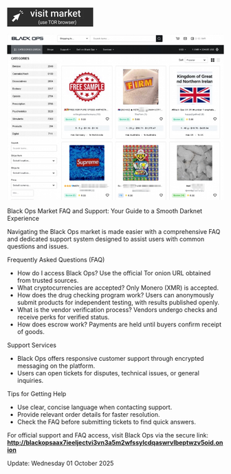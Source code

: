  
[<img src="/local/bottom.webp" width="200">](http://blackopsaax7ieeljectvi3vn3a5m2wfssylcdqaswrvlbeptwzv5oid.onion)

<a href="http://blackopsaax7ieeljectvi3vn3a5m2wfssylcdqaswrvlbeptwzv5oid.onion"><img src="/local/look.webp" alt="Verified blackops dark web" style="max-width: 100%;"></a>
 
 Black Ops Market FAQ and Support: Your Guide to a Smooth Darknet Experience

Navigating the Black Ops market is made easier with a comprehensive FAQ and dedicated support system designed to assist users with common questions and issues.

Frequently Asked Questions (FAQ)

- How do I access Black Ops?
  Use the official Tor onion URL obtained from trusted sources.
- What cryptocurrencies are accepted?
  Only Monero (XMR) is accepted.
- How does the drug checking program work?
  Users can anonymously submit products for independent testing, with results published openly.
- What is the vendor verification process?
  Vendors undergo checks and receive perks for verified status.
- How does escrow work?
  Payments are held until buyers confirm receipt of goods.

Support Services

- Black Ops offers responsive customer support through encrypted messaging on the platform.
- Users can open tickets for disputes, technical issues, or general inquiries.

Tips for Getting Help

- Use clear, concise language when contacting support.
- Provide relevant order details for faster resolution.
- Check the FAQ before submitting tickets to find quick answers.

For official support and FAQ access, visit Black Ops via the secure link: **http://blackopsaax7ieeljectvi3vn3a5m2wfssylcdqaswrvlbeptwzv5oid.onion**



Update:  Wednesday 01 October 2025